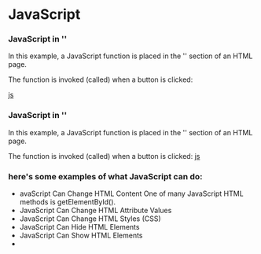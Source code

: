 # JavaScript 
 ### JavaScript in '<head>'
In this example, a JavaScript function is placed in the '<head>' section of an HTML page.

The function is invoked (called) when a button is clicked:

[js](https://raw.githubusercontent.com/osamamousa204/learning-journal/master/Annotation%202020-02-05%20215305.png)
### JavaScript in '<body>'
In this example, a JavaScript function is placed in the '<body>' section of an HTML page.

The function is invoked (called) when a button is clicked:
[js](https://raw.githubusercontent.com/osamamousa204/learning-journal/master/59.png)
### here's some examples of what JavaScript can do:

 * avaScript Can Change HTML Content
   One of many JavaScript HTML methods is getElementById().
 * JavaScript Can Change HTML Attribute Values
 * JavaScript Can Change HTML Styles (CSS)
 * JavaScript Can Hide HTML Elements
 * JavaScript Can Show HTML Elements
 * 
